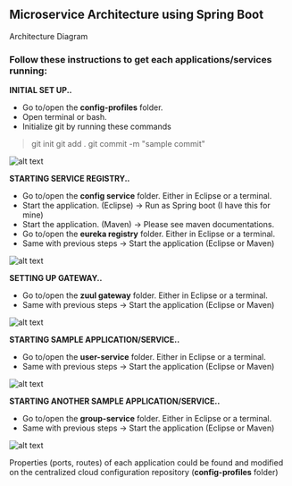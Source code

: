 ## Microservice Architecture using Spring Boot

Architecture Diagram

### Follow these instructions to get each applications/services running:
   **INITIAL SET UP..**
 - Go to/open the **config-profiles** folder. 
 - Open terminal or bash.
 - Initialize git by running these commands 
 > git init
 > git add .
 > git commit -m "sample commit"

  ![alt text](https://github.com/danielfesalbon/microservice-architecture/blob/main/img/profilesgit.PNG?raw=true)

   **STARTING SERVICE REGISTRY..**
 - Go to/open the **config service** folder. Either in Eclipse or a terminal.
 - Start the application. (Eclipse) -> Run as Spring boot (I have this for mine)
 - Start the application. (Maven) -> Please see maven documentations.
 - Go to/open the **eureka registry** folder. Either in Eclipse or a terminal.
 - Same with previous steps -> Start the application (Eclipse or Maven)

 ![alt text](https://github.com/danielfesalbon/microservice-architecture/blob/main/img/eureka.PNG?raw=true)

   **SETTING UP GATEWAY..**
 - Go to/open the **zuul gateway** folder. Either in Eclipse or a terminal.
 - Same with previous steps -> Start the application (Eclipse or Maven)

 ![alt text](https://github.com/danielfesalbon/microservice-architecture/blob/main/img/gateway.PNG?raw=true)

   **STARTING SAMPLE APPLICATION/SERVICE..**
 - Go to/open the **user-service** folder. Either in Eclipse or a terminal.
 - Same with previous steps -> Start the application (Eclipse or Maven)

 ![alt text](https://github.com/danielfesalbon/microservice-architecture/blob/main/img/user-service.PNG?raw=true)

   **STARTING ANOTHER SAMPLE APPLICATION/SERVICE..**
 - Go to/open the **group-service** folder. Either in Eclipse or a terminal.
 - Same with previous steps -> Start the application (Eclipse or Maven)

![alt text](https://github.com/danielfesalbon/microservice-architecture/blob/main/img/group-service.PNG?raw=true)

Properties (ports, routes) of each application could be found and modified on the centralized cloud configuration repository (**config-profiles** folder)
